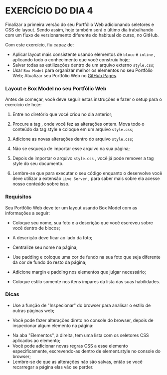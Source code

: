 # EXERCÍCIO DO DIA 4

Finalizar a primeira versão do seu Portfólio Web adicionando seletores e CSS de layout. Sendo assim, hoje também será o último dia trabalhando com um fluxo de versionamento diferente do habitual do curso, no GitHub.

Com este exercício, fiu capaz de:

* Aplicar layout mais consistente usando elementos de `bloco` e `inline` , aplicando todo o conhecimento que você construiu hoje;
* Salvar todas as estilizações dentro de um arquivo externo `style.css`;
* Usar `Box Model` para organizar melhor os elementos no seu Portfólio Web;
Atualizar seu Portfólio Web no [GitHub Pages](https://pages.github.com/).

### Layout e Box Model no seu Portfólio Web

Antes de começar, você deve seguir estas instruções e fazer o setup para o exercício de hoje:

1. Entre no diretório que você criou no dia anterior;

2. Procure a tag <style></style> , onde você fez as alterações ontem. Mova todo o conteúdo da tag style e coloque em um arquivo `style.css`;

3. Adicione as novas alterações dentro do arquivo `style.css`;

4. Não se esqueça de importar esse arquivo na sua página;

5. Depois de importar o arquivo `style.css` , você já pode remover a tag style do seu documento.

6. Lembre-se que para executar o seu código enquanto o desenvolve você deve utilizar a extensão
 `Live Server` , para saber mais sobre ela acesse nosso conteúdo sobre isso.

### Requisitos

Seu Portfólio Web deve ter um layout usando Box Model com as informações a seguir:

* Coloque seu nome, sua foto e a descrição que você escreveu sobre você dentro de blocos;

* A descrição deve ficar ao lado da foto;

* Centralize seu nome na página;

* Use padding e coloque uma cor de fundo na sua foto que seja diferente da cor de fundo do resto da página;

* Adicione margin e padding nos elementos que julgar necessário;

* Coloque estilo somente nos itens ímpares da lista das suas habilidades.

### Dicas

* Use a função de "Inspecionar" do browser para analisar o estilo de outras páginas web;

* Você pode fazer alterações direto no console do browser, depois de inspecionar algum elemento na página:
- Na aba "Elementos", à direita, tem uma lista com os seletores CSS aplicados ao elemento;
- Você pode adicionar novas regras CSS a esse elemento especificamente, escrevendo-as dentro de element.style no console do browser;
- Lembre-se de que as alterações não são salvas, então se você recarregar a página elas vão se perder.



